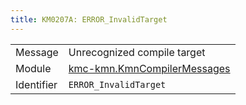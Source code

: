 ```yaml
---
title: KM0207A: ERROR_InvalidTarget
---
```


|            |           |
|------------|---------- |
| Message    | Unrecognized compile target |
| Module     | [kmc-kmn.KmnCompilerMessages](kmc-kmn.kmncompilermessages) |
| Identifier | `ERROR_InvalidTarget` |


